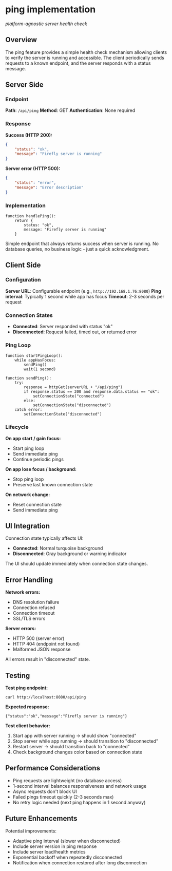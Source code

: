 # ping implementation
*platform-agnostic server health check*

## Overview

The ping feature provides a simple health check mechanism allowing clients to verify the server is running and accessible. The client periodically sends requests to a known endpoint, and the server responds with a status message.

## Server Side

### Endpoint

**Path**: `/api/ping`
**Method**: GET
**Authentication**: None required

### Response

**Success (HTTP 200):**
```json
{
    "status": "ok",
    "message": "Firefly server is running"
}
```

**Server error (HTTP 500):**
```json
{
    "status": "error",
    "message": "Error description"
}
```

### Implementation

```
function handlePing():
    return {
        status: "ok",
        message: "Firefly server is running"
    }
```

Simple endpoint that always returns success when server is running. No database queries, no business logic - just a quick acknowledgment.

## Client Side

### Configuration

**Server URL**: Configurable endpoint (e.g., `http://192.168.1.76:8080`)
**Ping interval**: Typically 1 second while app has focus
**Timeout**: 2-3 seconds per request

### Connection States

- **Connected**: Server responded with status "ok"
- **Disconnected**: Request failed, timed out, or returned error

### Ping Loop

```
function startPingLoop():
    while appHasFocus:
        sendPing()
        wait(1 second)

function sendPing():
    try:
        response = httpGet(serverURL + "/api/ping")
        if response.status == 200 and response.data.status == "ok":
            setConnectionState("connected")
        else:
            setConnectionState("disconnected")
    catch error:
        setConnectionState("disconnected")
```

### Lifecycle

**On app start / gain focus:**
- Start ping loop
- Send immediate ping
- Continue periodic pings

**On app lose focus / background:**
- Stop ping loop
- Preserve last known connection state

**On network change:**
- Reset connection state
- Send immediate ping

## UI Integration

Connection state typically affects UI:
- **Connected**: Normal turquoise background
- **Disconnected**: Gray background or warning indicator

The UI should update immediately when connection state changes.

## Error Handling

**Network errors:**
- DNS resolution failure
- Connection refused
- Connection timeout
- SSL/TLS errors

**Server errors:**
- HTTP 500 (server error)
- HTTP 404 (endpoint not found)
- Malformed JSON response

All errors result in "disconnected" state.

## Testing

**Test ping endpoint:**
```
curl http://localhost:8080/api/ping
```

**Expected response:**
```
{"status":"ok","message":"Firefly server is running"}
```

**Test client behavior:**
1. Start app with server running → should show "connected"
2. Stop server while app running → should transition to "disconnected"
3. Restart server → should transition back to "connected"
4. Check background changes color based on connection state

## Performance Considerations

- Ping requests are lightweight (no database access)
- 1-second interval balances responsiveness and network usage
- Async requests don't block UI
- Failed pings timeout quickly (2-3 seconds max)
- No retry logic needed (next ping happens in 1 second anyway)

## Future Enhancements

Potential improvements:
- Adaptive ping interval (slower when disconnected)
- Include server version in ping response
- Include server load/health metrics
- Exponential backoff when repeatedly disconnected
- Notification when connection restored after long disconnection
